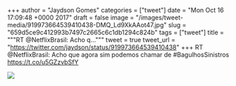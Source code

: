 
+++
author = "Jaydson Gomes"
categories = ["tweet"]
date = "Mon Oct 16 17:09:48 +0000 2017"
draft = false
image = "/images/tweet-media/919973664539410438-DMQ_Ld9XkAAot47.jpg"
slug = "659d5ce9c412993b7497c2665c6c1db1294c824b"
tags = ["tweet"]
title = """RT @NetflixBrasil: Acho q..."""
tweet = true
tweet_url = "https://twitter.com/jaydson/status/919973664539410438"
+++
RT @NetflixBrasil: Acho que agora sim podemos chamar de #BagulhosSinistros https://t.co/u5GZzvbSfY

![](/images/tweet-media/919973664539410438-DMQ_Ld9XkAAot47.jpg)